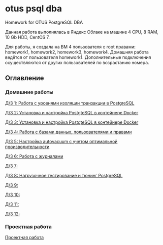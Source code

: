 # otus psql dba
Homework for OTUS PostgreSQL DBA

Данная работа выполнялась в Яндекс Облаке на машине
4 CPU, 8 RAM, 10 Gb HDD, CentOS 7.

Для работы, я создала на ВМ 4 пользователя с root правами: 
homework1, homework2, homework3, homework4.
Домашняя работа ведётся от пользователя homework1. 
Дополнительные подключения осуществляются от других пользователей по возрастанию номера.

## Оглавление

### Домашние работы

[Д/З 1: Работа с уровнями изоляции транзакции в PostgreSQL](/homework/hw1.md)

[Д/З 2: Установка и настройка PostgteSQL в контейнере Docker](/homework/hw2.md)

[Д/З 3: Установка и настройка PostgteSQL в контейнере Docker](/homework/hw3.md)

[Д/З 4: Работа с базами данных, пользователями и правами](/homework/hw4.md)

[Д/З 5: Настройка autovacuum с учетом оптимальной производительности](/homework/hw5.md)

[Д/З 6: Работа с журналами](/homework/hw6.md)

[Д/З 7: ](/homework/hw7.md)

[Д/З 8: Нагрузочное тестирование и тюнинг PostgreSQL](/homework/hw8.md)

[Д/З 9: ](/homework/hw9.md)

[Д/З 10: ](/homework/hw10.md)

[Д/З 11: ](/homework/hw11.md)

[Д/З 12: ](/homework/hw12.md)

### Проектная работа

[Проектная работа](/exam/exam_report.md)
